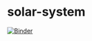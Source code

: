 # solar-system

[![Binder](https://mybinder.org/badge_logo.svg)](https://mybinder.org/v2/gh/karl0654/solar-system/main)
